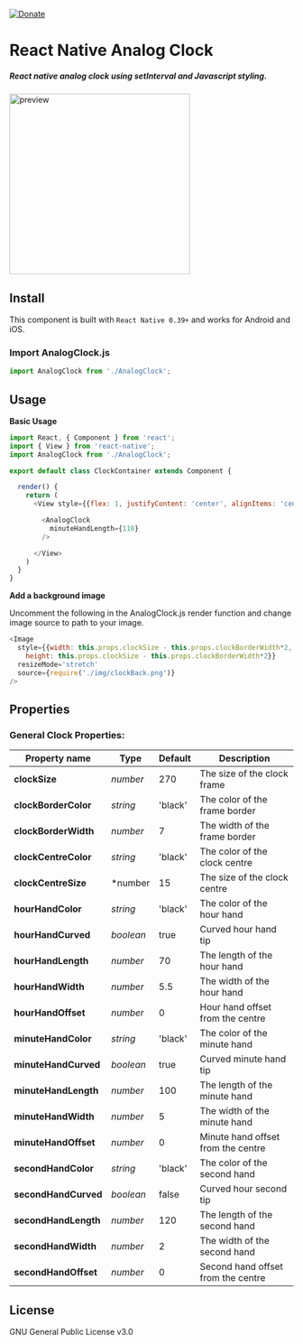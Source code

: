 [![Donate](https://img.shields.io/badge/Donate-PayPal-green.svg)](paypal.me/RayChooi)

# React Native Analog Clock


##### React native analog clock using setInterval and Javascript styling.

<img src="https://raw.githubusercontent.com/raymondchooi/react-native-analog-clock/master/img/snslogClockPreview.gif" alt="preview" width="320px"></img>

## Install

This component is built with `React Native 0.39+` and works for Android and iOS.

### Import AnalogClock.js
```javascript
import AnalogClock from './AnalogClock';
```

## Usage

**Basic Usage**

```javascript
import React, { Component } from 'react';
import { View } from 'react-native';
import AnalogClock from './AnalogClock';

export default class ClockContainer extends Component {

  render() {
    return (
      <View style={{flex: 1, justifyContent: 'center', alignItems: 'center'}}>

        <AnalogClock
          minuteHandLength={110}
        />

      </View>
    )
  }
}
```

**Add a background image**

Uncomment the following in the AnalogClock.js render function and change image
source to path to your image.

```javascript
<Image
  style={{width: this.props.clockSize - this.props.clockBorderWidth*2,
    height: this.props.clockSize - this.props.clockBorderWidth*2}}
  resizeMode='stretch'
  source={require('./img/clockBack.png')}
/>
```
## Properties

### General Clock Properties:

| Property name        | Type      | Default | Description                        |
| ---                  | ---       | ---     | ---                                |
| **clockSize**        | *number*  | 270     | The size of the clock frame        |
| **clockBorderColor** | *string*  | 'black' | The color of the frame border      |
| **clockBorderWidth** | *number*  | 7       | The width of the frame border      |
| **clockCentreColor** | *string*  | 'black' | The color of the clock centre      |
| **clockCentreSize**  | *number   | 15      | The size of the clock centre       |
| **hourHandColor**    | *string*  | 'black' | The color of the hour hand         |
| **hourHandCurved**   | *boolean* | true    | Curved hour hand tip               |
| **hourHandLength**   | *number*  | 70      | The length of the hour hand        |
| **hourHandWidth**    | *number*  | 5.5     | The width of the hour hand         |
| **hourHandOffset**   | *number*  | 0       | Hour hand offset from the centre   |
| **minuteHandColor**  | *string*  | 'black' | The color of the minute hand       |
| **minuteHandCurved** | *boolean* | true    | Curved minute hand tip             |
| **minuteHandLength** | *number*  | 100     | The length of the minute hand      |
| **minuteHandWidth**  | *number*  | 5       | The width of the minute hand       |
| **minuteHandOffset** | *number*  | 0       | Minute hand offset from the centre |
| **secondHandColor**  | *string*  | 'black' | The color of the second hand       |
| **secondHandCurved** | *boolean* | false   | Curved hour second tip             |
| **secondHandLength** | *number*  | 120     | The length of the second hand      |
| **secondHandWidth**  | *number*  | 2       | The width of the second hand       |
| **secondHandOffset** | *number*  | 0       | Second hand offset from the centre |



## License

GNU General Public License v3.0

